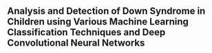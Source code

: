 ## Analysis and Detection of Down Syndrome in Children using Various Machine Learning Classification Techniques and Deep Convolutional Neural Networks
